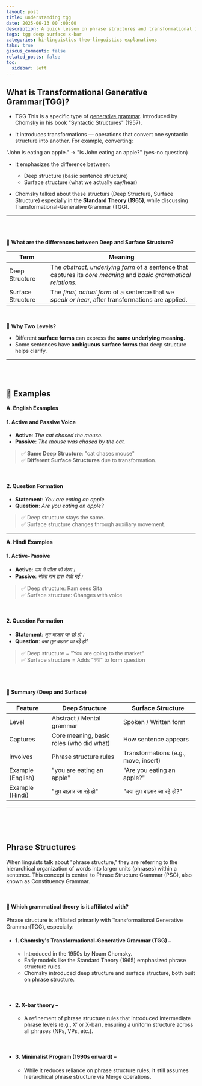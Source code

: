 ```yaml
---
layout: post
title: understanding tgg
date: 2025-06-13 00 :00:00
description: A quick lesson on phrase structures and transformational in a language
tags: tgg deep surface x-bar
categories: hi-linguistics theo-linguistics explanations
tabs: true
giscus_comments: false
related_posts: false
toc:
  sidebar: left
---
```


## What is Transformational Generative Grammar(TGG)?
- TGG This is a specific type of [generative grammar](). Introduced by Chomsky in his book "Syntactic Structures" (1957).

- It introduces transformations — operations that convert one syntactic structure into another. For example, converting:

"John is eating an apple." → "Is John eating an apple?" (yes-no question)

- It emphasizes the difference between:
  - Deep structure (basic sentence structure)
  - Surface structure (what we actually say/hear)

- Chomsky talked about these structurs (Deep Structure, Surface Structure) especially in the **Standard Theory (1965)**, while discussing Transformational-Generative Grammar (TGG).

<hr>
<br>
<br>


🌱 **What are the differences between Deep and Surface Structure?**

| Term               | Meaning                                                                 |
|--------------------|-------------------------------------------------------------------------|
| Deep Structure | The *abstract, underlying form* of a sentence that captures its *core meaning* and *basic grammatical relations*. |
| Surface Structure | The *final, actual form* of a sentence that we *speak or hear*, after transformations are applied. |

<br>

🌱 **Why Two Levels?**
- Different **surface forms** can express the **same underlying meaning**.
- Some sentences have **ambiguous surface forms** that deep structure helps clarify.


<hr>
<br>
<br>

## 🧠 Examples

**A. English Examples**

#### 1. Active and Passive Voice

- **Active**: *The cat chased the mouse.*  
- **Passive**: *The mouse was chased by the cat.*

> ✅ **Same Deep Structure**: "cat chases mouse"  
> ✅ **Different Surface Structures** due to transformation.

<br>

#### 2. Question Formation

- **Statement**: *You are eating an apple.*  
- **Question**: *Are you eating an apple?*

> ✅ Deep structure stays the same.  
> ✅ Surface structure changes through auxiliary movement.

---

**A. Hindi Examples**

#### 1. Active-Passive

- **Active**: *राम ने सीता को देखा।*  
- **Passive**: *सीता राम द्वारा देखी गई।*

> ✅ Deep structure: Ram sees Sita  
> ✅ Surface structure: Changes with voice

<br>

#### 2. Question Formation

- **Statement**: *तुम बाज़ार जा रहे हो।*  
- **Question**: *क्या तुम बाज़ार जा रहे हो?*

> ✅ Deep structure = "You are going to the market"  
> ✅ Surface structure = Adds "क्या" to form question

<br>
<br>

#### 🔁 Summary (Deep and Surface)

| Feature              | Deep Structure                        | Surface Structure                      |
|----------------------|----------------------------------------|-----------------------------------------|
| Level                | Abstract / Mental grammar              | Spoken / Written form                   |
| Captures             | Core meaning, basic roles (who did what) | How sentence appears                    |
| Involves             | Phrase structure rules                 | Transformations (e.g., move, insert)    |
| Example (English)    | "you are eating an apple"              | "Are you eating an apple?"              |
| Example (Hindi)      | "तुम बाज़ार जा रहे हो"                  | "क्या तुम बाज़ार जा रहे हो?"              |

---

<br>
<br>
<br>

## Phrase Structures
When linguists talk about "phrase structure," they are referring to the hierarchical organization of words into larger units (phrases) within a sentence. This concept is central to Phrase Structure Grammar (PSG), also known as Constituency Grammar.

<br>

#### 🔹 Which grammatical theory is it affiliated with?
Phrase structure is affiliated primarily with Transformational Generative Grammar(TGG), especially:
<br>

- #### 1. Chomsky's Transformational-Generative Grammar (TGG) – 
  - Introduced in the 1950s by Noam Chomsky.
  - Early models like the Standard Theory (1965) emphasized phrase structure rules.
  - Chomsky introduced deep structure and surface structure, both built on phrase structure.

<br>

- #### 2. X-bar theory – 
  - A refinement of phrase structure rules that introduced intermediate phrase levels (e.g., X′ or X-bar), ensuring a uniform structure across all phrases (NPs, VPs, etc.).

<br>

- #### 3. Minimalist Program (1990s onward) – 
  - While it reduces reliance on phrase structure rules, it still assumes hierarchical phrase structure via Merge operations.